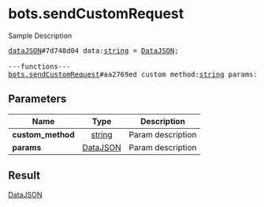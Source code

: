# bots.sendCustomRequest

Sample Description

<pre>
<a href="../constructor/dataJSON.md">dataJSON</a>#7d748d04 data:<a href="../type/string.md">string</a> = <a href="../type/DataJSON.md">DataJSON</a>;

---functions---
<a href="../method/bots.sendCustomRequest.md">bots.sendCustomRequest</a>#aa2769ed custom_method:<a href="../type/string.md">string</a> params:<a href="../type/DataJSON.md">DataJSON</a> = <a href="../type/DataJSON.md">DataJSON</a>;
</pre>
## Parameters

| Name | Type | Description |
|------|:----:|-------------|
| **custom_method** | <a href="../type/string.md">string</a> | Param description |
| **params** | <a href="../type/DataJSON.md">DataJSON</a> | Param description |

## Result

<a href="../type/DataJSON.md">DataJSON</a>

